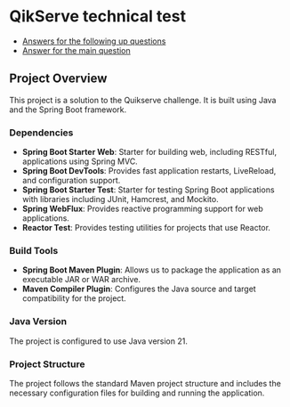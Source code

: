 # QikServe technical test

- [Answers for the following up questions](https://github.com/brerodrigues/Qikserv-Technical-Test/blob/master/follow-up-question.md)
- [Answer for the main question](https://github.com/brerodrigues/Qikserv-Technical-Test/blob/master/main-question.md) 

## Project Overview

This project is a solution to the Quikserve challenge. It is built using Java and the Spring Boot framework.

### Dependencies

- **Spring Boot Starter Web**: Starter for building web, including RESTful, applications using Spring MVC.
- **Spring Boot DevTools**: Provides fast application restarts, LiveReload, and configuration support.
- **Spring Boot Starter Test**: Starter for testing Spring Boot applications with libraries including JUnit, Hamcrest, and Mockito.
- **Spring WebFlux**: Provides reactive programming support for web applications.
- **Reactor Test**: Provides testing utilities for projects that use Reactor.

### Build Tools

- **Spring Boot Maven Plugin**: Allows us to package the application as an executable JAR or WAR archive.
- **Maven Compiler Plugin**: Configures the Java source and target compatibility for the project.

### Java Version

The project is configured to use Java version 21.

### Project Structure

The project follows the standard Maven project structure and includes the necessary configuration files for building and running the application.


